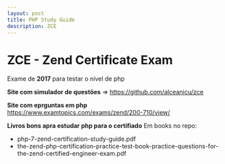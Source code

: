 ```yaml
---
layout: post
title: PHP Study Guide
description: ZCE
---
```


# ZCE - Zend Certificate Exam

Exame de **2017** para testar o nível de php

**Site com simulador de questões**
=> https://github.com/alceanicu/zce

**Site com eprguntas em php**
https://www.examtopics.com/exams/zend/200-710/view/

**Livros bons apra estudar php para o certifiado**
Em books no repo:
+ php-7-zend-certification-study-guide.pdf
+ the-zend-php-certification-practice-test-book-practice-questions-for-the-zend-certified-engineer-exam.pdf



